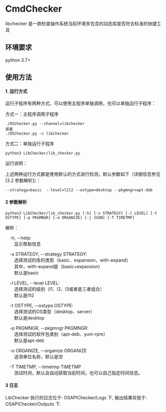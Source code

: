 # CmdChecker

libchecker  是一款检查操作系统当前环境多包含的动态库是否符合标准的快捷工具
## 环境要求
python 3.7+

## 使用方法

#### 1. 运行方式

运行子程序有两种方式，可以使用主程序单独调用，也可以单独运行子程序：

方式一：主程序调用子程序

```
./OSChecker.py --channel=libchecker
或者
./OSChecker.py -c libchecker
```

方式二：单独运行子程序

```
python3 LibChecker/lib_checker.py
```

运行说明：

上述两种运行方式都是使用默认的方式进行检测，默认参数如下（详细信息参见[3.2 参数解析]）：

```
--strategy=basic  --level=l1l2 --ostype=desktop --pkgmngr=apt-deb    
```


#### 2 参数解析

```
python3 LibChecker/lib_checker.py [-h] [-s STRATEGY] [-l LEVEL] [-t OSTYPE] [-p PKGMNGR] [-o ORGANIZE] [-j JSON] [-T TIMETMP]
```

 解析：

 -h, --help:  
  显示帮助信息

 -s STRATEGY, --strategy STRATEGY:  
  选择测试的库的类型（basic、expansion、with-expand）  
  其中，with-expand是（basic+expansion）  
  默认是basic

 -l LEVEL, --level LEVEL:  
  选择测试的级别（l1、l2、l3或者是三者组合）  
  默认是l1l2  

 -t OSTYPE, --ostype OSTYPE:  
  选择测试的OS类型（desktop、server）  
  默认是desktop

 -p PKGMNGR, --pkgmngr PKGMNGR:  
  选择测试的软件包类别（apt-deb、yum-rpm）  
  默认是apt-deb

 -o ORGANIZE, --organize ORGANIZE  
  送测单位名称，默认是空

 -T TIMETMP, --timetmp TIMETMP  
  测试时间，默认会自动获取当前时间，也可以自己指定时间信息。


#### 3 日志

LibChecker 执行的日志位于: OSAPIChecker/Logs 下, 输出结果存放于: OSAPIChecker/Outputs 下.

